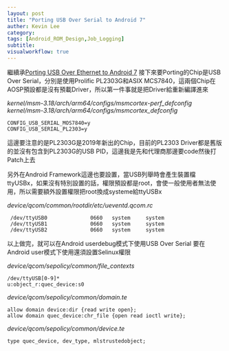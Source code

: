 ```yaml
---
layout: post
title: "Porting USB Over Serial to Android 7"
auther: Kevin Lee
category: 
tags: [Android_ROM_Design,Job_Logging]
subtitle:
visualworkflow: true
---
```


繼續承[Porting USB Over Ethernet to Android 7](/2019/12/25/porting-usb-over-ethernet-to-android-7/)
接下來要Porting的Chip是USB Over Serial，分別是使用Prolific PL2303G和ASIX MCS7840，這兩個Chip在AOSP預設都是沒有預載Driver，所以第一件事就是把Driver給重新編譯進來

*kernel/msm-3.18/arch/arm64/configs/msmcortex-perf_defconfig*
*kernel/msm-3.18/arch/arm64/configs/msmcortex_defconfig*

```
CONFIG_USB_SERIAL_MOS7840=y
CONFIG_USB_SERIAL_PL2303=y
```

這邊要注意的是PL2303G是2019年新出的Chip，目前的PL2303 Driver都是舊版的並沒有包含到PL2303G的USB PID，這邊我是先和代理商那邊要code然後打Patch上去

另外在Android Framework這邊也要設置，當USB列舉時會產生裝置檔ttyUSBx，如果沒有特別設置的話，權限預設都是root，會使一般使用者無法使用，所以需要額外設置權限把root換成systeme給ttyUSBx

*device/qcom/common/rootdir/etc/ueventd.qcom.rc*

```
 /dev/ttyUSB0              0660   system     system
 /dev/ttyUSB1              0660   system     system
 /dev/ttyUSB2              0660   system     system
```

以上做完，就可以在Android userdebug模式下使用USB Over Serial
要在Android user模式下使用還須設置Selinux權限

*device/qcom/sepolicy/common/file_contexts*

```
/dev/ttyUSB[0-9]*                              u:object_r:quec_device:s0
```

*device/qcom/sepolicy/common/domain.te*

```
allow domain device:dir {read write open};
allow domain quec_device:chr_file {open read ioctl write};
```

*device/qcom/sepolicy/common/device.te*

```
type quec_device, dev_type, mlstrustedobject;
```

